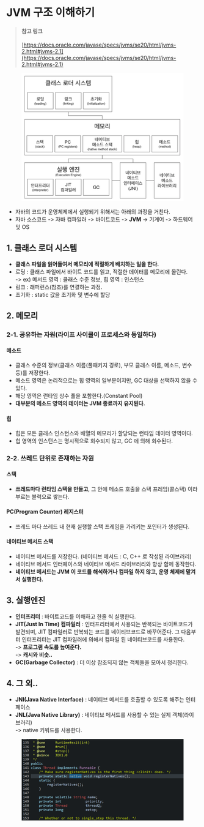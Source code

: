 # JVM 구조 이해하기

> #### 참고 링크&#x20;
>
> [https://docs.oracle.com/javase/specs/jvms/se20/html/jvms-2.html#jvms-2.1](https://docs.oracle.com/javase/specs/jvms/se20/html/jvms-2.html#jvms-2.1)

<figure><img src="../../../../../.gitbook/assets/image (41).png" alt=""><figcaption></figcaption></figure>

* 자바의 코드가 운영체제에서 실행되기 위해서는 아래의 과정을 거친다.
* 자바 소스코드 -> 자바 컴파일러 -> 바이트코드 -> **JVM** -> 기계어 -> 하드웨어 및 OS

## 1. 클래스 로더 시스템

* **클래스 파일을 읽어들여서 메모리에 적절하게 배치하는 일을 한다.**
* 로딩 : 클래스 파일에서 바이트 코드를 읽고, 적절한 데이터를 메모리에 올린다.\
  \-> ex) 메서드 영역 : 클래스 수준 정보, 힙 영역 : 인스턴스
* 링크 : 래퍼런스(참조)를 연결하는 과정.
* 초기화 : static 값을 초기화 및 변수에 할당

## 2. 메모리

### 2-1. 공유하는 자원(라이프 사이클이 프로세스와 동일하다)&#x20;

#### 메소드&#x20;

* 클래스 수준의 정보(클래스 이름(풀패키지 경로), 부모 클래스 이름, 메소드, 변수 등)를 저장한다.
* 메소드 영역은 논리적으로는 힙 영역의 일부분이지만, GC 대상을 선택하지 않을 수 있다.&#x20;
* 해당 영역은 런타임 상수 풀을 포함한다.(Constant Pool)
* **대부분의 메소드 영역의 데이터는 JVM 종료까지 유지된다.**&#x20;

#### 힙

* 힙은 모든 클래스 인스턴스와 배열의 메모리가 할당되는 런타임 데이터 영역이다.&#x20;
* 힙 영역의 인스턴스는 명시적으로 회수되지 않고, GC 에 의해 회수된다.&#x20;

### 2-2. 쓰레드 단위로 존재하는 자원

#### **스택**

* **쓰레드마다 런타임 스택을 만들고**, 그 안에 메소드 호출을 스택 프레임(콜스택) 이라 부르는 블럭으로 쌓는다.   &#x20;

#### **PC(Program Counter) 레지스터**&#x20;

* 쓰레드 마다 쓰레드 내 현재 실행할 스택 프레임을 가리키는 포인터가 생성된다.

#### **네이티브 메서드 스택**

* 네이티브 메서드를 저장한다. (네이티브 메서드 : C, C++ 로 작성된 라이브러리)
* 네이티브 메서드 인터페이스와 네이티브 메서드 라이브러리와 항상 함께 동작한다.
* **네이티브 메서드는 JVM 이 코드를 해석하거나 컴파일 하지 않고, 운영 체제에 맡겨서 실행한다.**&#x20;

## 3. 실행엔진

* **인터프리터** : 바이트코드를 이해하고 한줄 씩 실행한다.
* **JIT(Just In Time) 컴파일러** : 인터프리터에서 사용되는 반복되는 바이트코드가 발견되며, JIT 컴파일러로 반복되는 코드를 네이티브코드로 바꾸어준다. 그 다음부터 인터프리터는 JIT 컴파일러에 의해서 컴파일 된 네이티브코드를 사용한다.\
  \-> **프로그램 속도를 높여준다.**\
  \-> **캐시와 비슷..**
* **GC(Garbage Collector)** : 더 이상 참조되지 않는 객체들을 모아서 정리한다.

## 4. 그 외..

* **JNI(Java Native Interface)** : 네이티브 메서드를 호출할 수 있도록 해주는 인터페이스
* **JNL(Java Native Library)** : 네이티브 메서드를 사용할 수 있는 실제 객체(라이브러리)\
  \-> native 키워드를 사용한다.

<figure><img src="../../../../../.gitbook/assets/image (44).png" alt=""><figcaption></figcaption></figure>
